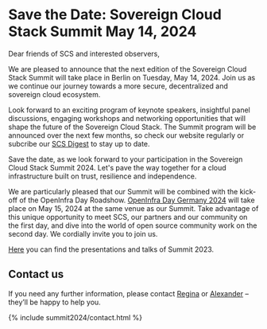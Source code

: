 # Save the Date: Sovereign Cloud Stack Summit May 14, 2024

Dear friends of SCS and interested observers,

We are pleased to announce that the next edition of the Sovereign Cloud Stack Summit will take place in Berlin on Tuesday, May 14, 2024. Join us as we continue our journey towards a more secure, decentralized and sovereign cloud ecosystem.

Look forward to an exciting program of keynote speakers, insightful panel discussions, engaging workshops and networking opportunities that will shape the future of the Sovereign Cloud Stack. The Summit program will be announced over the next few months, so check our website regularly or subcribe our [SCS Digest](https://scs.sovereignit.de/mailman3/postorius/lists/announce.lists.scs.community/) to stay up to date.

Save the date, as we look forward to your participation in the Sovereign Cloud Stack Summit 2024. Let's pave the way together for a cloud infrastructure built on trust, resilience and independence.

We are particularly pleased that our Summit will be combined with the kick-off of the OpenInfra Day Roadshow. [OpenInfra Day Germany 2024](https://superuser.openinfra.dev/articles/openinfra-event-strategy-update/) will take place on May 15, 2024 at the same venue as our Summit. Take advantage of this unique opportunity to meet SCS, our partners and our community on the first day, and dive into the world of open source community work on the second day. We cordially invite you to join us.

[Here](https://scs.community/summit2023) you can find the presentations and talks of Summit 2023.

## Contact us

If you need any further information, please contact [Regina](https://scs.community/metz) or [Alexander](https://scs.community/diab) – they’ll be happy to help you.

{% include summit2024/contact.html %}
